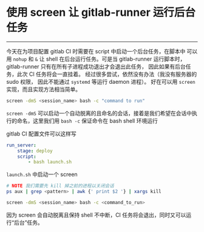 # 使用 screen 让 gitlab-runner 运行后台任务

---

今天在为项目配置 gitlab CI 时需要在 script 中启动一个后台任务，在脚本中
可以用 `nohup` 和 `&` 让 shell 在后台运行任务。可是当 gitlab-runner 运行脚本时，
gitlab-runner 只有在所有子进程成功退出才会退出此任务， 因此如果有后台任务，此次 CI 任务将会一直挂着。
经过很多尝试，依然没有办法（我没有服务器的 sudo 权限， 因此不能通过 `systemd` 等运行 daemon 进程）。
好在可以用 `screen` 实现，而且实现方法相当简单。

```bash
screen -dmS <session_name> bash -c "command to run"
```

`screen -dmS` 可以启动一个自动脱离的且命名的会话，接着是我们希望在会话中执行的命名，这里我们用 `bash -c` 保证命令在 bash shell 环境运行

gitlab CI 配置文件可以这样写

```yml
run_server:
    stage: deploy
    script:
        - bash launch.sh
```

`launch.sh` 中启动一个 screen

```bash
# NOTE 我们需要先 kill 掉之前的进程以关闭会话
ps aux | grep <pattern> | awk {' print $2 '} | xargs kill

screen -dmS <session_name> bash -c <command_to_run>
```

因为 screen 会自动脱离且保持 shell 不中断，CI 任务将会退出，同时又可以运行“后台”任务。